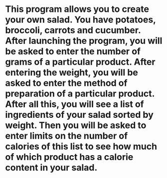 # This program allows you to create your own salad. You have potatoes, broccoli, carrots and cucumber. After launching the program, you will be asked to enter the number of grams of a particular product. After entering the weight, you will be asked to enter the method of preparation of a particular product. After all this, you will see a list of ingredients of your salad sorted by weight. Then you will be asked to enter limits on the number of calories of this list to see how much of which product has a calorie content in your salad.
